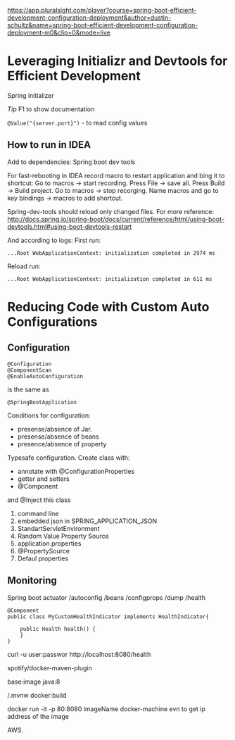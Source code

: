 https://app.pluralsight.com/player?course=spring-boot-efficient-development-configuration-deployment&author=dustin-schultz&name=spring-boot-efficient-development-configuration-deployment-m0&clip=0&mode=live


# Leveraging Initializr and Devtools for Efficient Development
Spring initializer

*Tip* F1 to show documentation

`@Value("{server.port}")` - to read config values

## How to run in IDEA
Add to dependencies: Spring boot dev tools

For fast-rebooting in IDEA record macro to restart application and bing it to shortcut:
Go to macros -> start recording.
Press File -> save all. 
Press Build -> Build project.
Go to macros -> stop recorging. 
Name macros and go to key bindings -> macros to add shortcut.

Spring-dev-tools should reload only changed files. For more reference:
http://docs.spring.io/spring-boot/docs/current/reference/html/using-boot-devtools.html#using-boot-devtools-restart

And according to logs:
First run:
```
...Root WebApplicationContext: initialization completed in 2974 ms
```
Reload run:
```
...Root WebApplicationContext: initialization completed in 611 ms
```

# Reducing Code with Custom Auto Configurations

## Configuration
```
@Configuration
@ComponentScan
@EnableAutoConfiguration
```
is the same as 
```
@SpringBootApplication
```

Conditions for configuration:
 - presense/absence of Jar.
 - presense/absence of beans
 - presence/absence of property

Typesafe configuration. Create class with:
- annotate with @ConfigurationProperties
- getter and setters
- @Component

and @Inject this class

1) command line
2) embedded json in SPRING_APPLICATION_JSON
3) StandartServletEnvironment
4) Random Value Property Source
5) application.properties
6) @PropertySource
7) Defaul properties

## Monitoring
Spring boot actuator
/autoconfig
/beans
/configprops
/dump
/health

```
@Component
public class MyCustomHealthIndicator implements HealthIndicator{

    public Health health() {
    }
}
```

curl -u user:passwor http://localhost:8080/health

spotify/docker-maven-plugin

base:image java:8

/.mvnw docker:build

docker run -it -p 80:8080 imageName
docker-machine evn to get ip address of the image

AWS.
